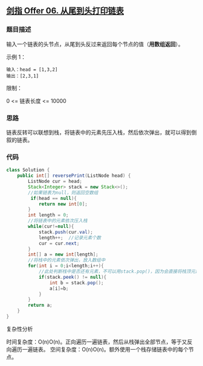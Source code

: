 ## [剑指 Offer 06. 从尾到头打印链表](https://leetcode-cn.com/problems/cong-wei-dao-tou-da-yin-lian-biao-lcof/)



### 题目描述

输入一个链表的头节点，从尾到头反过来返回每个节点的值（**用数组返回**）。



示例 1：

```
输入：head = [1,3,2]
输出：[2,3,1]
```




限制：

0 <= 链表长度 <= 10000



### 思路

链表反转可以联想到栈，将链表中的元素先压入栈，然后依次弹出，就可以得到倒叙的链表。



### 代码

```java
class Solution {
    public int[] reversePrint(ListNode head) {
        ListNode cur = head;
        Stack<Integer> stack = new Stack<>();
        //如果链表为null，则返回空数组
         if(head == null){
            return new int[0];
        }
        int length = 0;
        //将链表中的元素依次压入栈
        while(cur!=null){
            stack.push(cur.val);
            length++;  //记录元素个数
            cur = cur.next;
        }
        int[] a = new int[length];
        //将栈中的元素依次弹出，放入数组中
        for(int i = 0;i<length;i++){
            //此处判断栈中是否还有元素，不可以用stack.pop()，因为会直接将栈顶元素删除
            if(stack.peek() != null){  
                int b = stack.pop();
                a[i]=b;
            }
        }
        return a;
    }
}
```

复杂性分析

时间复杂度：O(n)O(n)。正向遍历一遍链表，然后从栈弹出全部节点，等于又反向遍历一遍链表。
空间复杂度：O(n)O(n)。额外使用一个栈存储链表中的每个节点。

